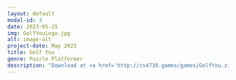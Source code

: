 ```yaml
---
layout: default
modal-id: 3
date: 2023-05-15
img: GolfYouLogo.jpg
alt: image-alt
project-date: May 2023
title: Golf You
genre: Puzzle Platformer
description: "Download at <a href='http://cs4730.games/games/GolfYou.zip'>http://cs4730.games/games/GolfYou.zip</a>!"
---
```

